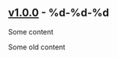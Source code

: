 ## [v1.0.0](https://github.com/shopsys/shopsys/compare/v0.0.9...v1.0.0) - %d-%d-%d

Some content

Some old content
